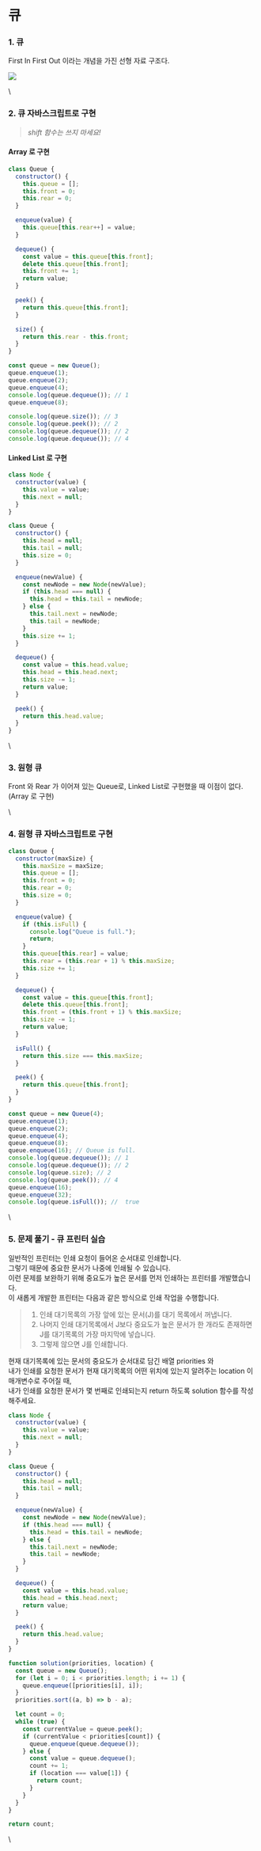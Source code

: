 # 큐

### 1. 큐

First In First Out 이라는 개념을 가진 선형 자료 구조다.

![](../.gitbook/assets/큐.png)

\


### 2. 큐 자바스크립트로 구현

> _shift 함수는 쓰지 마세요!_

#### Array 로 구현

```javascript
class Queue {
  constructor() {
    this.queue = [];
    this.front = 0;
    this.rear = 0;
  }

  enqueue(value) {
    this.queue[this.rear++] = value;
  }

  dequeue() {
    const value = this.queue[this.front];
    delete this.queue[this.front];
    this.front += 1;
    return value;
  }

  peek() {
    return this.queue[this.front];
  }

  size() {
    return this.rear - this.front;
  }
}

const queue = new Queue();
queue.enqueue(1);
queue.enqueue(2);
queue.enqueue(4);
console.log(queue.dequeue()); // 1
queue.enqueue(8);

console.log(queue.size()); // 3
console.log(queue.peek()); // 2
console.log(queue.dequeue()); // 2
console.log(queue.dequeue()); // 4
```

#### Linked List 로 구현

```javascript
class Node {
  constructor(value) {
    this.value = value;
    this.next = null;
  }
}

class Queue {
  constructor() {
    this.head = null;
    this.tail = null;
    this.size = 0;
  }

  enqueue(newValue) {
    const newNode = new Node(newValue);
    if (this.head === null) {
      this.head = this.tail = newNode;
    } else {
      this.tail.next = newNode;
      this.tail = newNode;
    }
    this.size += 1;
  }

  dequeue() {
    const value = this.head.value;
    this.head = this.head.next;
    this.size -= 1;
    return value;
  }

  peek() {
    return this.head.value;
  }
}
```

\


### 3. 원형 큐

Front 와 Rear 가 이어져 있는 Queue로, Linked List로 구현했을 때 이점이 없다. (Array 로 구현)

\


### 4. 원형 큐 자바스크립트로 구현

```javascript
class Queue {
  constructor(maxSize) {
    this.maxSize = maxSize;
    this.queue = [];
    this.front = 0;
    this.rear = 0;
    this.size = 0;
  }

  enqueue(value) {
    if (this.isFull) {
      console.log("Queue is full.");
      return;
    }
    this.queue[this.rear] = value;
    this.rear = (this.rear + 1) % this.maxSize;
    this.size += 1;
  }

  dequeue() {
    const value = this.queue[this.front];
    delete this.queue[this.front];
    this.front = (this.front + 1) % this.maxSize;
    this.size -= 1;
    return value;
  }

  isFull() {
    return this.size === this.maxSize;
  }

  peek() {
    return this.queue[this.front];
  }
}

const queue = new Queue(4);
queue.enqueue(1);
queue.enqueue(2);
queue.enqueue(4);
queue.enqueue(8);
queue.enqueue(16); // Queue is full.
console.log(queue.dequeue()); // 1
console.log(queue.dequeue()); // 2
console.log(queue.size); // 2
console.log(queue.peek()); // 4
queue.enqueue(16);
queue.enqueue(32);
console.log(queue.isFull()); //  true
```

\


### 5. 문제 풀기 - 큐 프린터 실습

일반적인 프린터는 인쇄 요청이 들어온 순서대로 인쇄합니다.\
그렇기 때문에 중요한 문서가 나중에 인쇄될 수 있습니다.\
이런 문제를 보완하기 위해 중요도가 높은 문서를 먼저 인쇄하는 프린터를 개발했습니다.\
이 새롭게 개발한 프린터는 다음과 같은 방식으로 인쇄 작업을 수행합니다.

> 1. 인쇄 대기목록의 가장 앞에 있는 문서(J)를 대기 목록에서 꺼냅니다.
> 2. 나머지 인쇄 대기목록에서 J보다 중요도가 높은 문서가 한 개라도 존재하면 J를 대기목록의 가장 마지막에 넣습니다.
> 3. 그렇제 않으면 J를 인쇄합니다.

현재 대기목록에 있는 문서의 중요도가 순서대로 담긴 배열 priorities 와\
내가 인쇄를 요청한 문서가 현재 대기목록의 어떤 위치에 있는지 알려주는 location 이 매개변수로 주어질 때,\
내가 인쇄를 요청한 문서가 몇 번째로 인쇄되는지 return 하도록 solution 함수를 작성해주세요.

```javascript
class Node {
  constructor(value) {
    this.value = value;
    this.next = null;
  }
}

class Queue {
  constructor() {
    this.head = null;
    this.tail = null;
  }

  enqueue(newValue) {
    const newNode = new Node(newValue);
    if (this.head === null) {
      this.head = this.tail = newNode;
    } else {
      this.tail.next = newNode;
      this.tail = newNode;
    }
  }

  dequeue() {
    const value = this.head.value;
    this.head = this.head.next;
    return value;
  }

  peek() {
    return this.head.value;
  }
}

function solution(priorities, location) {
  const queue = new Queue();
  for (let i = 0; i < priorities.length; i += 1) {
    queue.enqueue([priorities[i], i]);
  }
  priorities.sort((a, b) => b - a);

  let count = 0;
  while (true) {
    const currentValue = queue.peek();
    if (currentValue < priorities[count]) {
      queue.enqueue(queue.dequeue());
    } else {
      const value = queue.dequeue();
      count += 1;
      if (location === value[1]) {
        return count;
      }
    }
  }
}

return count;
```

\
